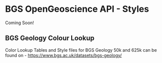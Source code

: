 # BGS OpenGeoscience API - Styles

Coming Soon!

## BGS Geology Colour Lookup

Color Lookup Tables and Style files for BGS Geology 50k and 625k can be found on - https://www.bgs.ac.uk/datasets/bgs-geology/
